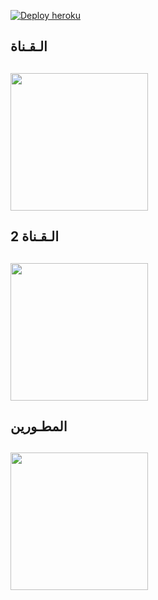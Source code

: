 [![Deploy heroku](https://www.herokucdn.com/deploy/button.svg)](https://heroku.com/deploy?template=https://github.com/MPMMPP/DEOOU)

## الـقـناة ##
   <a href="https://t.me/DEOOUS"><img src="https://img.shields.io/badge/Source%20Dev%3F-here-inactive?&style=plastic?&logo=telegram" width=220px></a></p>
 -


## 2 الـقـناة ##
   <a href="https://t.me/DEOOU"><img src="https://img.shields.io/badge/Source%20Dev%3F-here-inactive?&style=plastic?&logo=telegram" width=220px></a></p>
 -
 
 
 ## المطـورين ##
   <a href="https://t.me/reKhso"><img src="https://img.shields.io/badge/Source%20Dev%3F-here-inactive?&style=plastic?&logo=telegram" width=220px></a></p>
 -
